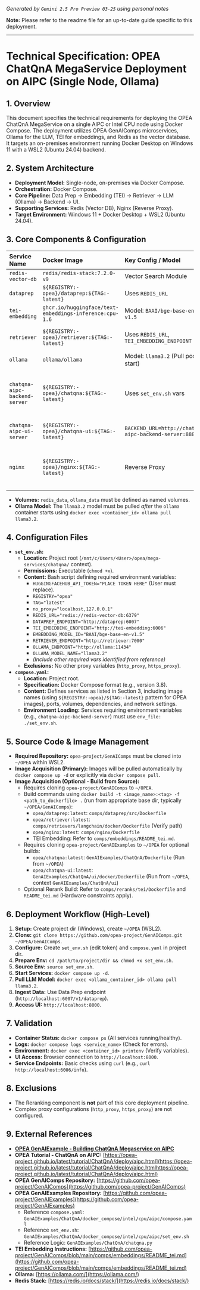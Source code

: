 *Generated by `Gemini 2.5 Pro Preview 03-25` using personal notes*

**Note:** Please refer to the readme file for an up-to-date guide specific to this deployment.

----
# Technical Specification: OPEA ChatQnA MegaService Deployment on AIPC (Single Node, Ollama)

## 1. Overview

This document specifies the technical requirements for deploying the OPEA ChatQnA MegaService on a single AIPC or Intel CPU node using Docker Compose. The deployment utilizes OPEA GenAIComps microservices, Ollama for the LLM, TEI for embeddings, and Redis as the vector database. It targets an on-premises environment running Docker Desktop on Windows 11 with a WSL2 (Ubuntu 24.04) backend.

## 2. System Architecture

*   **Deployment Model:** Single-node, on-premises via Docker Compose.
*   **Orchestration:** Docker Compose.
*   **Core Pipeline:** Data Prep -> Embedding (TEI) -> Retriever -> LLM (Ollama) -> Backend -> UI.
*   **Supporting Services:** Redis (Vector DB), Nginx (Reverse Proxy).
*   **Target Environment:** Windows 11 + Docker Desktop + WSL2 (Ubuntu 24.04).

## 3. Core Components & Configuration

| Service Name                  | Docker Image                                           | Key Config / Model                     | Ports (Internal:External) | Volumes        | Depends On                                                           |
| :---------------------------- | :----------------------------------------------------- | :------------------------------------- | :------------------------ | :------------- | :------------------------------------------------------------------- |
| `redis-vector-db`             | `redis/redis-stack:7.2.0-v9`                           | Vector Search Module                 | `6379:6379`               | `redis_data`   | -                                                                    |
| `dataprep`                    | `${REGISTRY:-opea}/dataprep:${TAG:-latest}`            | Uses `REDIS_URL`                      | `6007:6007`               | -              | `redis-vector-db`                                                    |
| `tei-embedding`               | `ghcr.io/huggingface/text-embeddings-inference:cpu-1.6` | Model: `BAAI/bge-base-en-v1.5`        | `80:6006`                 | -              | -                                                                    |
| `retriever`                   | `${REGISTRY:-opea}/retriever:${TAG:-latest}`           | Uses `REDIS_URL`, `TEI_EMBEDDING_ENDPOINT` | `7000:7000`               | -              | `redis-vector-db`, `tei-embedding`                                     |
| `ollama`                      | `ollama/ollama`                                        | Model: `llama3.2` (Pull post-start)   | `11434:11434`             | `ollama_data`  | -                                                                    |
| `chatqna-aipc-backend-server` | `${REGISTRY:-opea}/chatqna:${TAG:-latest}`             | Uses `set_env.sh` vars                 | `8888:8888`               | -              | `dataprep`, `tei-embedding`, `retriever`, `ollama`, `redis-vector-db` |
| `chatqna-aipc-ui-server`      | `${REGISTRY:-opea}/chatqna-ui:${TAG:-latest}`          | `BACKEND_URL=http://chatqna-aipc-backend-server:8888` | `5173:5173` | -              | `chatqna-aipc-backend-server`                                        |
| `nginx`                       | `${REGISTRY:-opea}/nginx:${TAG:-latest}`               | Reverse Proxy                          | `80:8000`                 | -              | `chatqna-aipc-ui-server`, `chatqna-aipc-backend-server`              |

*   **Volumes:** `redis_data`, `ollama_data` must be defined as named volumes.
*   **Ollama Model:** The `llama3.2` model must be pulled *after* the `ollama` container starts using `docker exec <container_id> ollama pull llama3.2`.

## 4. Configuration Files

*   **`set_env.sh`:**
    *   **Location:** Project root (`/mnt/c/Users/<User>/opea/mega-services/chatqna/` context).
    *   **Permissions:** Executable (`chmod +x`).
    *   **Content:** Bash script defining required environment variables:
        *   `HUGGINGFACEHUB_API_TOKEN="PLACE TOKEN HERE"` (User must replace).
        *   `REGISTRY="opea"`
        *   `TAG="latest"`
        *   `no_proxy="localhost,127.0.0.1"`
        *   `REDIS_URL="redis://redis-vector-db:6379"`
        *   `DATAPREP_ENDPOINT="http://dataprep:6007"`
        *   `TEI_EMBEDDING_ENDPOINT="http://tei-embedding:6006"`
        *   `EMBEDDING_MODEL_ID="BAAI/bge-base-en-v1.5"`
        *   `RETRIEVER_ENDPOINT="http://retriever:7000"`
        *   `OLLAMA_ENDPOINT="http://ollama:11434"`
        *   `OLLAMA_MODEL_NAME="llama3.2"`
        *   *(Include other required vars identified from reference)*
    *   **Exclusions:** No other proxy variables (`http_proxy`, `https_proxy`).
*   **`compose.yaml`:**
    *   **Location:** Project root.
    *   **Specification:** Docker Compose format (e.g., version 3.8).
    *   **Content:** Defines services as listed in Section 3, including image names (using `${REGISTRY:-opea}/${TAG:-latest}` pattern for OPEA images), ports, volumes, dependencies, and network settings.
    *   **Environment Loading:** Services requiring environment variables (e.g., `chatqna-aipc-backend-server`) must use `env_file: ./set_env.sh`.

## 5. Source Code & Image Management

*   **Required Repository:** `opea-project/GenAIComps` must be cloned into `~/OPEA` within WSL2.
*   **Image Acquisition (Primary):** Images will be pulled automatically by `docker compose up -d` or explicitly via `docker compose pull`.
*   **Image Acquisition (Optional - Build from Source):**
    *   Requires cloning `opea-project/GenAIComps` to `~/OPEA`.
    *   Build commands using `docker build -t <image_name>:<tag> -f <path_to_dockerfile> .` (run from appropriate base dir, typically `~/OPEA/GenAIComps`):
        *   `opea/dataprep:latest`: `comps/dataprep/src/Dockerfile`
        *   `opea/retriever:latest`: `comps/retrievers/langchain/docker/Dockerfile` (Verify path)
        *   `opea/nginx:latest`: `comps/nginx/Dockerfile`
        *   TEI Embedding: Refer to `comps/embeddings/README_tei.md`.
    *   Requires cloning `opea-project/GenAIExamples` to `~/OPEA` for optional builds:
        *   `opea/chatqna:latest`: `GenAIExamples/ChatQnA/Dockerfile` (Run from `~/OPEA`)
        *   `opea/chatqna-ui:latest`: `GenAIExamples/ChatQnA/ui/docker/Dockerfile` (Run from `~/OPEA`, context `GenAIExamples/ChatQnA/ui`)
    *   Optional Rerank Build: Refer to `comps/reranks/tei/Dockerfile` and `README_tei.md` (Hardware constraints apply).

## 6. Deployment Workflow (High-Level)

1.  **Setup:** Create project dir (Windows), create `~/OPEA` (WSL2).
2.  **Clone:** `git clone https://github.com/opea-project/GenAIComps.git ~/OPEA/GenAIComps`.
3.  **Configure:** Create `set_env.sh` (edit token) and `compose.yaml` in project dir.
4.  **Prepare Env:** `cd /path/to/project/dir && chmod +x set_env.sh`.
5.  **Source Env:** `source set_env.sh`.
6.  **Start Services:** `docker compose up -d`.
7.  **Pull LLM Model:** `docker exec <ollama_container_id> ollama pull llama3.2`.
8.  **Ingest Data:** Use Data Prep endpoint (`http://localhost:6007/v1/dataprep`).
9.  **Access UI:** `http://localhost:8000`.

## 7. Validation

*   **Container Status:** `docker compose ps` (All services running/healthy).
*   **Logs:** `docker compose logs <service_name>` (Check for errors).
*   **Environment:** `docker exec <container_id> printenv` (Verify variables).
*   **UI Access:** Browser connection to `http://localhost:8000`.
*   **Service Endpoints:** Basic checks using `curl` (e.g., `curl http://localhost:6006/info`).

## 8. Exclusions

*   The Reranking component is **not** part of this core deployment pipeline.
*   Complex proxy configurations (`http_proxy`, `https_proxy`) are not configured.

## 9. External References
*   [**OPEA GenAIExample - Building ChatQnA Megaservice on AIPC**](https://github.com/opea-project/GenAIExamples/tree/c48cd651e49d558ac6cfcd56324a021942ba9c25/ChatQnA/docker_compose/intel/cpu/aipc)
*   **OPEA Tutorial - ChatQnA on AIPC:** [https://opea-project.github.io/latest/tutorial/ChatQnA/deploy/aipc.html](https://opea-project.github.io/latest/tutorial/ChatQnA/deploy/aipc.htmlhttps://opea-project.github.io/latest/tutorial/ChatQnA/deploy/aipc.html)
*   **OPEA GenAIComps Repository:** [https://github.com/opea-project/GenAIComps](https://github.com/opea-project/GenAIComps)
*   **OPEA GenAIExamples Repository:** [https://github.com/opea-project/GenAIExamples](https://github.com/opea-project/GenAIExamples)
    *   Reference `compose.yaml`: `GenAIExamples/ChatQnA/docker_compose/intel/cpu/aipc/compose.yaml`
    *   Reference `set_env.sh`: `GenAIExamples/ChatQnA/docker_compose/intel/cpu/aipc/set_env.sh`
    *   Reference Logic: `GenAIExamples/ChatQnA/chatqna.py`
*   **TEI Embedding Instructions:** [https://github.com/opea-project/GenAIComps/blob/main/comps/embeddings/README_tei.md](https://github.com/opea-project/GenAIComps/blob/main/comps/embeddings/README_tei.md)
*   **Ollama:** [https://ollama.com/](https://ollama.com/)
*   **Redis Stack:** [https://redis.io/docs/stack/](https://redis.io/docs/stack/)